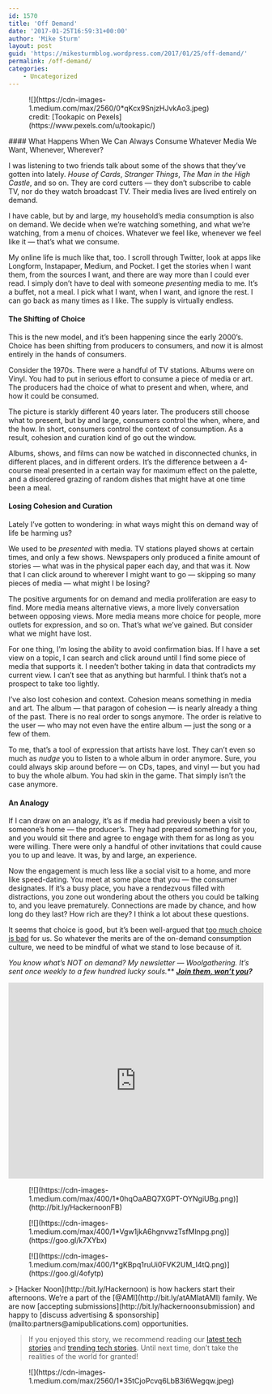```yaml
---
id: 1570
title: 'Off Demand'
date: '2017-01-25T16:59:31+00:00'
author: 'Mike Sturm'
layout: post
guid: 'https://mikesturmblog.wordpress.com/2017/01/25/off-demand/'
permalink: /off-demand/
categories:
    - Uncategorized
---
```


<figure class="wp-caption">![](https://cdn-images-1.medium.com/max/2560/0*qKcx9SnjzHJvkAo3.jpeg)<figcaption class="wp-caption-text">credit: [Tookapic on Pexels](https://www.pexels.com/u/tookapic/)</figcaption></figure>#### What Happens When We Can Always Consume Whatever Media We Want, Whenever, Wherever?

I was listening to two friends talk about some of the shows that they’ve gotten into lately. *House of Cards*, *Stranger Things*, *The Man in the High Castle*, and so on. They are cord cutters — they don’t subscribe to cable TV, nor do they watch broadcast TV. Their media lives are lived entirely on demand.

I have cable, but by and large, my household’s media consumption is also on demand. We decide when we’re watching something, and what we’re watching, from a menu of choices. Whatever we feel like, whenever we feel like it — that’s what we consume.

My online life is much like that, too. I scroll through Twitter, look at apps like Longform, Instapaper, Medium, and Pocket. I get the stories when I want them, from the sources I want, and there are way more than I could ever read. I simply don’t have to deal with someone *presenting* media to me. It’s a buffet, not a meal. I pick what I want, when I want, and ignore the rest. I can go back as many times as I like. The supply is virtually endless.

#### The Shifting of Choice

This is the new model, and it’s been happening since the early 2000’s. Choice has been shifting from producers to consumers, and now it is almost entirely in the hands of consumers.

Consider the 1970s. There were a handful of TV stations. Albums were on Vinyl. You had to put in serious effort to consume a piece of media or art. The producers had the choice of what to present and when, where, and how it could be consumed.

The picture is starkly different 40 years later. The producers still choose what to present, but by and large, consumers control the when, where, and the how. In short, consumers control the context of consumption. As a result, cohesion and curation kind of go out the window.

Albums, shows, and films can now be watched in disconnected chunks, in different places, and in different orders. It’s the difference between a 4-course meal presented in a certain way for maximum effect on the palette, and a disordered grazing of random dishes that might have at one time been a meal.

#### Losing Cohesion and Curation

Lately I’ve gotten to wondering: in what ways might this on demand way of life be harming us?

We used to be *presented* with media. TV stations played shows at certain times, and only a few shows. Newspapers only produced a finite amount of stories — what was in the physical paper each day, and that was it. Now that I can click around to wherever I might want to go — skipping so many pieces of media — what might I be losing?

The positive arguments for on demand and media proliferation are easy to find. More media means alternative views, a more lively conversation between opposing views. More media means more choice for people, more outlets for expression, and so on. That’s what we’ve gained. But consider what we might have lost.

For one thing, I’m losing the ability to avoid confirmation bias. If I have a set view on a topic, I can search and click around until I find some piece of media that supports it. I needen’t bother taking in data that contradicts my current view. I can’t see that as anything but harmful. I think that’s not a prospect to take too lightly.

I’ve also lost cohesion and context. Cohesion means something in media and art. The album — that paragon of cohesion — is nearly already a thing of the past. There is no real order to songs anymore. The order is relative to the user — who may not even have the entire album — just the song or a few of them.

To me, that’s a tool of expression that artists have lost. They can’t even so much as *nudge* you to listen to a whole album in order anymore. Sure, you could always skip around before — on CDs, tapes, and vinyl — but you had to buy the whole album. You had skin in the game. That simply isn’t the case anymore.

#### **An Analogy**

If I can draw on an analogy, it’s as if media had previously been a visit to someone’s home — the producer’s. They had prepared something for you, and you would sit there and agree to engage with them for as long as you were willing. There were only a handful of other invitations that could cause you to up and leave. It was, by and large, an experience.

Now the engagement is much less like a social visit to a home, and more like speed-dating. You meet at some place that you — the consumer designates. If it’s a busy place, you have a rendezvous filled with distractions, you zone out wondering about the others you could be talking to, and you leave prematurely. Connections are made by chance, and how long do they last? How rich are they? I think a lot about these questions.

It seems that choice is good, but it’s been well-argued that [too much choice is bad](https://www.fastcompany.com/3031364/the-future-of-work/why-having-too-many-choices-is-making-you-unhappy) for us. So whatever the merits are of the on-demand consumption culture, we need to be mindful of what we stand to lose because of it.

***You know what’s NOT on demand? My newsletter —* Woolgathering*. It’s sent once weekly to a few hundred lucky souls.*** [***Join them, won’t you***](http://tinyletter.com/mike_sturm)***?***

<iframe class="wp-embedded-content" data-secret="uSuudAxGpt" frameborder="0" height="386" loading="lazy" sandbox="allow-scripts" scrolling="no" security="restricted" src="https://upscri.be/f/61f5e9?as_embed=true#?secret=uSuudAxGpt" title="Subscribe to Woolgathering" width="100%"></iframe>

<figure>[![](https://cdn-images-1.medium.com/max/400/1*0hqOaABQ7XGPT-OYNgiUBg.png)](http://bit.ly/HackernoonFB)</figure><figure>[![](https://cdn-images-1.medium.com/max/400/1*Vgw1jkA6hgnvwzTsfMlnpg.png)](https://goo.gl/k7XYbx)</figure><figure>[![](https://cdn-images-1.medium.com/max/400/1*gKBpq1ruUi0FVK2UM_I4tQ.png)](https://goo.gl/4ofytp)</figure>> [Hacker Noon](http://bit.ly/Hackernoon) is how hackers start their afternoons. We’re a part of the [@AMI](http://bit.ly/atAMIatAMI) family. We are now [accepting submissions](http://bit.ly/hackernoonsubmission) and happy to [discuss advertising &amp; sponsorship](mailto:partners@amipublications.com) opportunities.

> If you enjoyed this story, we recommend reading our [latest tech stories](http://bit.ly/hackernoonlatestt) and [trending tech stories](https://hackernoon.com/trending). Until next time, don’t take the realities of the world for granted!

<figure>![](https://cdn-images-1.medium.com/max/2560/1*35tCjoPcvq6LbB3I6Wegqw.jpeg)</figure>